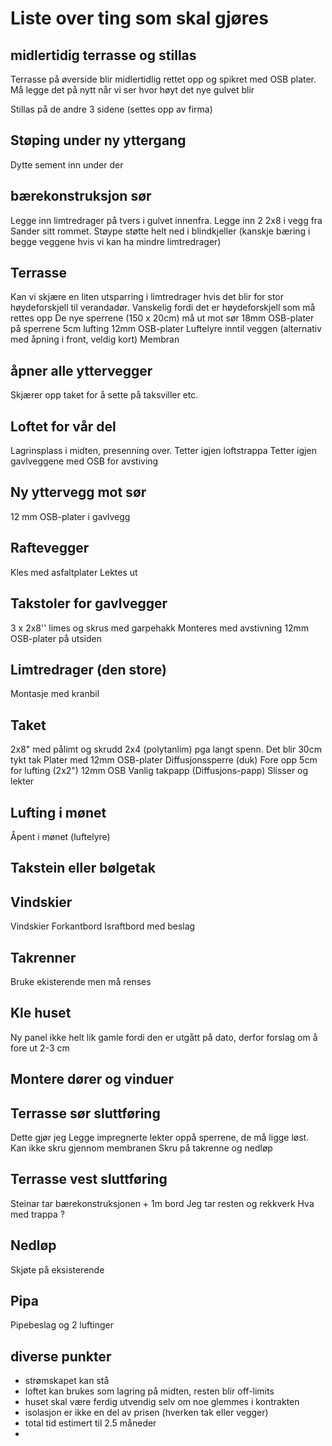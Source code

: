 # Liste over ting som skal gjøres 

## midlertidig terrasse og stillas
Terrasse på øverside blir midlertidlig rettet opp og spikret med OSB plater. Må legge det på nytt når vi ser hvor høyt det nye gulvet blir

Stillas på de andre 3 sidene
(settes opp av firma)

## Støping under ny yttergang
Dytte sement inn under der

## bærekonstruksjon sør
Legge inn limtredrager på tvers i gulvet innenfra.
Legge inn 2 2x8 i vegg fra Sander sitt rommet.
Støype støtte helt ned i blindkjeller
(kanskje bæring i begge veggene hvis vi kan ha mindre limtredrager)

## Terrasse
Kan vi skjære en liten utsparring i limtredrager hvis det blir for stor høydeforskjell til verandadør.
Vanskelig fordi det er høydeforskjell som må rettes opp
De nye sperrene (150 x 20cm) må ut mot sør
18mm OSB-plater på sperrene
5cm lufting 
12mm OSB-plater 
Luftelyre inntil veggen (alternativ med åpning i front, veldig kort)
Membran 

## åpner alle yttervegger
Skjærer opp taket for å sette på taksviller etc.

## Loftet for vår del
Lagrinsplass i midten, presenning over.
Tetter igjen loftstrappa
Tetter igjen gavlveggene med OSB for avstiving

## Ny yttervegg mot sør
12 mm OSB-plater i gavlvegg

## Raftevegger 
Kles med asfaltplater
Lektes ut

## Takstoler for gavlvegger 
3 x 2x8'' limes og skrus med garpehakk
Monteres med avstivning
12mm OSB-plater på utsiden

## Limtredrager (den store)
Montasje med kranbil

## Taket
2x8" med pålimt og skrudd 2x4 (polytanlim) pga langt spenn. Det blir 30cm tykt tak
Plater med 12mm OSB-plater
Diffusjonssperre (duk)
Fore opp 5cm for lufting (2x2")
12mm OSB 
Vanlig takpapp (Diffusjons-papp)
Slisser og lekter

## Lufting i mønet
Åpent i mønet (luftelyre)

## Takstein eller bølgetak

## Vindskier
Vindskier
Forkantbord
Israftbord med beslag

## Takrenner
Bruke ekisterende men må renses

## Kle huset
Ny panel ikke helt lik gamle fordi den er utgått på dato, derfor forslag om å fore ut 2-3 cm

## Montere dører og vinduer

## Terrasse sør sluttføring
Dette gjør jeg
Legge impregnerte lekter oppå sperrene, de må ligge løst. Kan ikke skru gjennom membranen
Skru på takrenne og nedløp

## Terrasse vest sluttføring
Steinar tar bærekonstruksjonen + 1m bord
Jeg tar resten og rekkverk
Hva med trappa ?

## Nedløp
Skjøte på eksisterende

## Pipa
Pipebeslag og 2 luftinger




## diverse punkter

* strømskapet kan stå
* loftet kan brukes som lagring på midten, resten blir off-limits
* huset skal være ferdig utvendig selv om noe glemmes i kontrakten
* isolasjon er ikke en del av prisen (hverken tak eller vegger)
* total tid estimert til 2.5 måneder
* 